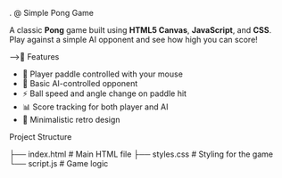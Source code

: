 .
@ Simple Pong Game

A classic **Pong** game built using **HTML5 Canvas**, **JavaScript**, and **CSS**.  
Play against a simple AI opponent and see how high you can score!

-->🚀 Features
- 🏓 Player paddle controlled with your mouse
- 🤖 Basic AI-controlled opponent
- ⚡ Ball speed and angle change on paddle hit
- 📊 Score tracking for both player and AI
- 🎨 Minimalistic retro design


Project Structure


├── index.html # Main HTML file
├── styles.css # Styling for the game
└── script.js # Game logic
